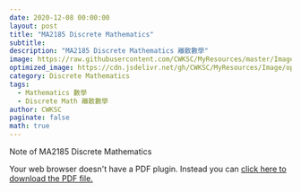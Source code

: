 ```yaml
---
date: 2020-12-08 00:00:00
layout: post
title: "MA2185 Discrete Mathematics"
subtitle: 
description: "MA2185 Discrete Mathematics 離散數學"
image: https://raw.githubusercontent.com/CWKSC/MyResources/master/Image/post12.jpg
optimized_image: https://cdn.jsdelivr.net/gh/CWKSC/MyResources/Image/optimized/post12_opt.jpg
category: Discrete Mathematics
tags: 
  - Mathematics 數學
  - Discrete Math 離散數學
author: CWKSC
paginate: false
math: true
---
```


Note of MA2185 Discrete Mathematics

<object data="../assets/pdf/MA2185-Discrete-Mathematics.pdf" type="application/pdf" height="-webkit-fill-available">
  <p>Your web browser doesn't have a PDF plugin.
  Instead you can <a href="../assets/pdf/MA2185-Discrete-Mathematics.pdf">click here to
  download the PDF file.</a></p>
</object>